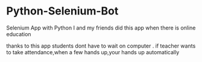 # Python-Selenium-Bot
Selenium App with Python
I and my friends did this app when there is online education

thanks to this app students dont have to wait on computer . if teacher wants to take attendance,when a few hands up,your hands up 	automatically
